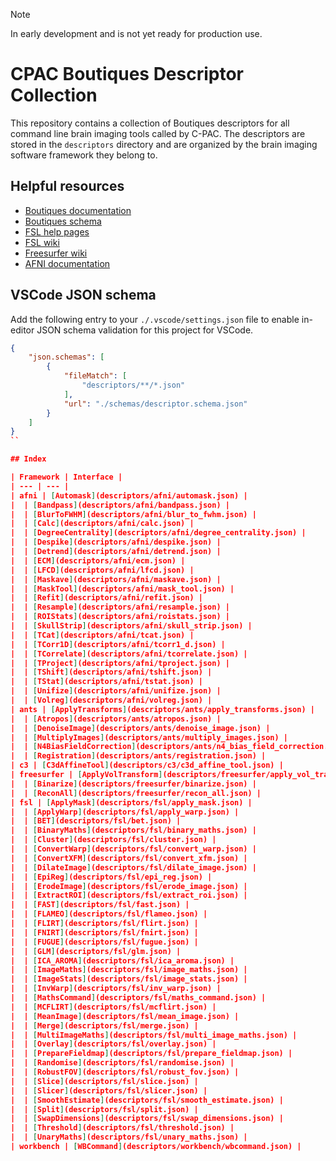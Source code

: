 > [!NOTE]  
> In early development and is not yet ready for production use.

# CPAC Boutiques Descriptor Collection

This repository contains a collection of Boutiques descriptors for all command line brain imaging tools called by C-PAC. The descriptors are stored in the `descriptors` directory and are organized by the brain imaging software framework they belong to.

## Helpful resources

- [Boutiques documentation](https://boutiques.github.io/)
- [Boutiques schema](https://github.com/boutiques/boutiques/blob/master/boutiques/schema/descriptor.schema.json)
- [FSL help pages](https://childmindresearch.github.io/help-pages-fsl/)
- [FSL wiki](https://fsl.fmrib.ox.ac.uk/fsl/fslwiki)
- [Freesurfer wiki](https://surfer.nmr.mgh.harvard.edu/fswiki)
- [AFNI documentation](https://afni.nimh.nih.gov/pub/dist/doc/htmldoc/index.html)

## VSCode JSON schema

Add the following entry to your `./.vscode/settings.json` file to enable in-editor JSON schema validation for this project for VSCode.

```json
{
    "json.schemas": [
        {
            "fileMatch": [
                "descriptors/**/*.json"
            ],
            "url": "./schemas/descriptor.schema.json"
        }
    ]
}
``

## Index

| Framework | Interface |
| --- | --- |
| afni | [Automask](descriptors/afni/automask.json) |
|  | [Bandpass](descriptors/afni/bandpass.json) |
|  | [BlurToFWHM](descriptors/afni/blur_to_fwhm.json) |
|  | [Calc](descriptors/afni/calc.json) |
|  | [DegreeCentrality](descriptors/afni/degree_centrality.json) |
|  | [Despike](descriptors/afni/despike.json) |
|  | [Detrend](descriptors/afni/detrend.json) |
|  | [ECM](descriptors/afni/ecm.json) |
|  | [LFCD](descriptors/afni/lfcd.json) |
|  | [Maskave](descriptors/afni/maskave.json) |
|  | [MaskTool](descriptors/afni/mask_tool.json) |
|  | [Refit](descriptors/afni/refit.json) |
|  | [Resample](descriptors/afni/resample.json) |
|  | [ROIStats](descriptors/afni/roistats.json) |
|  | [SkullStrip](descriptors/afni/skull_strip.json) |
|  | [TCat](descriptors/afni/tcat.json) |
|  | [TCorr1D](descriptors/afni/tcorr1_d.json) |
|  | [TCorrelate](descriptors/afni/tcorrelate.json) |
|  | [TProject](descriptors/afni/tproject.json) |
|  | [TShift](descriptors/afni/tshift.json) |
|  | [TStat](descriptors/afni/tstat.json) |
|  | [Unifize](descriptors/afni/unifize.json) |
|  | [Volreg](descriptors/afni/volreg.json) |
| ants | [ApplyTransforms](descriptors/ants/apply_transforms.json) |
|  | [Atropos](descriptors/ants/atropos.json) |
|  | [DenoiseImage](descriptors/ants/denoise_image.json) |
|  | [MultiplyImages](descriptors/ants/multiply_images.json) |
|  | [N4BiasFieldCorrection](descriptors/ants/n4_bias_field_correction.json) |
|  | [Registration](descriptors/ants/registration.json) |
| c3 | [C3dAffineTool](descriptors/c3/c3d_affine_tool.json) |
| freesurfer | [ApplyVolTransform](descriptors/freesurfer/apply_vol_transform.json) |
|  | [Binarize](descriptors/freesurfer/binarize.json) |
|  | [ReconAll](descriptors/freesurfer/recon_all.json) |
| fsl | [ApplyMask](descriptors/fsl/apply_mask.json) |
|  | [ApplyWarp](descriptors/fsl/apply_warp.json) |
|  | [BET](descriptors/fsl/bet.json) |
|  | [BinaryMaths](descriptors/fsl/binary_maths.json) |
|  | [Cluster](descriptors/fsl/cluster.json) |
|  | [ConvertWarp](descriptors/fsl/convert_warp.json) |
|  | [ConvertXFM](descriptors/fsl/convert_xfm.json) |
|  | [DilateImage](descriptors/fsl/dilate_image.json) |
|  | [EpiReg](descriptors/fsl/epi_reg.json) |
|  | [ErodeImage](descriptors/fsl/erode_image.json) |
|  | [ExtractROI](descriptors/fsl/extract_roi.json) |
|  | [FAST](descriptors/fsl/fast.json) |
|  | [FLAMEO](descriptors/fsl/flameo.json) |
|  | [FLIRT](descriptors/fsl/flirt.json) |
|  | [FNIRT](descriptors/fsl/fnirt.json) |
|  | [FUGUE](descriptors/fsl/fugue.json) |
|  | [GLM](descriptors/fsl/glm.json) |
|  | [ICA_AROMA](descriptors/fsl/ica_aroma.json) |
|  | [ImageMaths](descriptors/fsl/image_maths.json) |
|  | [ImageStats](descriptors/fsl/image_stats.json) |
|  | [InvWarp](descriptors/fsl/inv_warp.json) |
|  | [MathsCommand](descriptors/fsl/maths_command.json) |
|  | [MCFLIRT](descriptors/fsl/mcflirt.json) |
|  | [MeanImage](descriptors/fsl/mean_image.json) |
|  | [Merge](descriptors/fsl/merge.json) |
|  | [MultiImageMaths](descriptors/fsl/multi_image_maths.json) |
|  | [Overlay](descriptors/fsl/overlay.json) |
|  | [PrepareFieldmap](descriptors/fsl/prepare_fieldmap.json) |
|  | [Randomise](descriptors/fsl/randomise.json) |
|  | [RobustFOV](descriptors/fsl/robust_fov.json) |
|  | [Slice](descriptors/fsl/slice.json) |
|  | [Slicer](descriptors/fsl/slicer.json) |
|  | [SmoothEstimate](descriptors/fsl/smooth_estimate.json) |
|  | [Split](descriptors/fsl/split.json) |
|  | [SwapDimensions](descriptors/fsl/swap_dimensions.json) |
|  | [Threshold](descriptors/fsl/threshold.json) |
|  | [UnaryMaths](descriptors/fsl/unary_maths.json) |
| workbench | [WBCommand](descriptors/workbench/wbcommand.json) |
